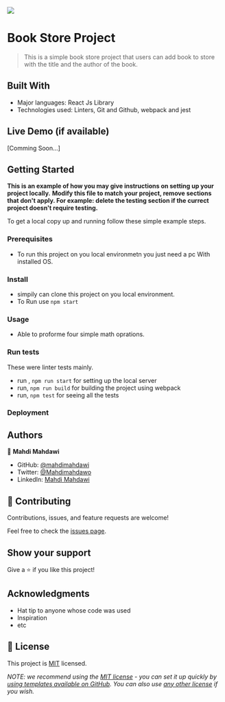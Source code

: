 ![](https://img.shields.io/badge/Microverse-blueviolet)

# Book Store Project

> This is a simple book store project that users can add book to store with the title and the author of the book.


## Built With
- Major languages: React Js Library
- Technologies used: Linters, Git and Github, webpack and jest


## Live Demo (if available)

[Comming Soon...]


## Getting Started

**This is an example of how you may give instructions on setting up your project locally.**
**Modify this file to match your project, remove sections that don't apply. For example: delete the testing section if the currect project doesn't require testing.**


To get a local copy up and running follow these simple example steps.

### Prerequisites
- To run this project on you local environmetn you just need a pc With installed OS.

### Install
- simpily can clone this project on you local environment.
- To Run use `npm start`

### Usage
- Able to proforme four simple math oprations.

### Run tests
These were linter tests mainly.
- run , `npm run start` for setting up the local server
- run, `npm run build` for building the project using webpack
- run, `npm test` for seeing all the tests

### Deployment

## Authors
👤 **Mahdi Mahdawi**

- GitHub: [@mahdimahdawi](https://github.com/mahdimahdawi/book-store)
- Twitter: [@Mahdimahdawo](https://mobile.twitter.com/mahdimahdawi16)
- LinkedIn: [Mahdi Mahdawi](https://www.linkedin.com/in/mahdi-mahdawi-434296189)

## 🤝 Contributing

Contributions, issues, and feature requests are welcome!

Feel free to check the [issues page](https://github.com/mahdimahdawi/book-store/issues).

## Show your support

Give a ⭐️ if you like this project!

## Acknowledgments

- Hat tip to anyone whose code was used
- Inspiration
- etc

## 📝 License

This project is [MIT](https://github.com/mahdimahdawi/book-store/issues) licensed.

_NOTE: we recommend using the [MIT license](https://choosealicense.com/licenses/mit/) - you can set it up quickly by [using templates available on GitHub](https://docs.github.com/en/communities/setting-up-your-project-for-healthy-contributions/adding-a-license-to-a-repository). You can also use [any other license](https://choosealicense.com/licenses/) if you wish._
